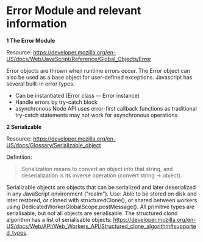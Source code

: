# Error Module and relevant information

**1 The Error Module**

Resource: https://developer.mozilla.org/en-US/docs/Web/JavaScript/Reference/Global_Objects/Error

Error objects are thrown when runtime errors occur. 
The Error object can also be used as a base object for user-defined exceptions. 
Javascript has several built-in error types. 
- Can be instantiated (Error class -- Error instance)
- Handle errors by try-catch block
- asynchronous Node API uses error-first callback functions as traditional try-catch statements may not work for asynchronous operations

**2 Serializable**

Resource: https://developer.mozilla.org/en-US/docs/Glossary/Serializable_object 

Defintiion:
>  Serialization means to convert an object into that string, and deserialization is its inverse operation (convert string -> object).

Serializable objects are objects that can be serialized and later deserialized in any JavaScript environment ("realm").
Use: Able to be stored on disk and later restored, or cloned with structuredClone(), or shared between workers using DedicatedWorkerGlobalScope.postMessage(). All primitive types are serialisable, but not all objects are serialisable. The structured clond algorithm has a list of serialisable objects: https://developer.mozilla.org/en-US/docs/Web/API/Web_Workers_API/Structured_clone_algorithm#supported_types.

